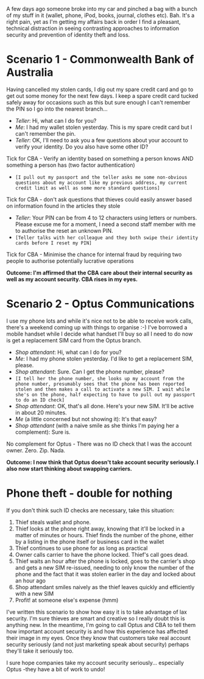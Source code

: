 <!--
.. title: Information security in action (or not) after theft
.. slug: 0060927information-security-in-action-or-not-after-theft
.. date: 2006/09/27 00:35:51
.. spellcheck_exceptions: 
.. tags: Technology
.. link: 
.. description: 
-->


A few days ago someone broke into my car and pinched a bag with a bunch of my stuff in it (wallet, phone, iPod, books, journal, clothes etc). Bah. It's a right pain, yet as I'm getting my affairs back in order I find a pleasant, technical distraction in seeing contrasting approaches to information security and prevention of identity theft and loss.

Scenario 1 - Commonwealth Bank of Australia
===========================================

Having cancelled my stolen cards, I dig out my spare credit card and go to get out some money for the next few days. I keep a spare credit card tucked safely away for occasions such as this but sure enough I can't remember the PIN so I go into the nearest branch...

-   *Teller*: Hi, what can I do for you?
-   *Me*: I had my wallet stolen yesterday. This is my spare credit card but I can't remember the pin.
-   *Teller*: OK, I'll need to ask you a few questions about your account to verify your identity. Do you also have some other ID?

Tick for CBA - Verify an identity based on something a person knows AND something a person has (two factor authentication)

-   `[I pull out my passport and the teller asks me some non-obvious questions about my account like my previous address, my current credit limit as well as some more standard questions]`

Tick for CBA - don't ask questions that thieves could easily answer based on information found in the articles they stole

-   *Teller*: Your PIN can be from 4 to 12 characters using letters or numbers. Please excuse me for a moment, I need a second staff member with me to authorise the reset an unknown PIN.
-   `[Teller talks with her colleague and they both swipe their identity cards before I reset my PIN]`

Tick for CBA - Minimise the chance for internal fraud by requiring two people to authorise potentially lucrative operations

**Outcome: I'm affirmed that the CBA care about their internal security as well as my account security. CBA rises in my eyes.**

Scenario 2 - Optus Communications
=================================

I use my phone lots and while it's nice not to be able to receive work calls, there's a weekend coming up with things to organise :-) I've borrowed a mobile handset while I decide what handset I'll buy so all I need to do now is get a replacement SIM card from the Optus branch.

-   *Shop attendant*: Hi, what can I do for you?
-   *Me*: I had my phone stolen yesterday. I'd like to get a replacement SIM, please.
-   *Shop attendant*: Sure. Can I get the phone number, please?
-   `[I tell her the phone number, she looks up my account from the phone number, presumably sees that the phone has been reported stolen and then makes a call to activate a new SIM. I wait while she's on the phone, half expecting to have to pull out my passport to do an ID check]`
-   *Shop attendant*: OK, that's all done. Here's your new SIM. It'll be active in about 20 minutes.
-   *Me* (a little concerned but not showing it): It's that easy?
-   *Shop attendant* (with a naive smile as she thinks I'm paying her a complement): Sure is.

No complement for Optus - There was no ID check that I was the account owner. Zero. Zip. Nada.

**Outcome: I now think that Optus doesn't take account security seriously. I also now start thinking about swapping carriers.**

Phone theft - double for nothing
================================

If you don't think such ID checks are necessary, take this situation:

1.  Thief steals wallet and phone.
2.  Thief looks at the phone right away, knowing that it'll be locked in a matter of minutes or hours. Thief finds the number of the phone, either by a listing in the phone itself or business card in the wallet
3.  Thief continues to use phone for as long as practical
4.  Owner calls carrier to have the phone locked. Thief's call goes dead.
5.  Thief waits an hour after the phone is locked, goes to the carrier's shop and gets a new SIM re-issued, needing to only know the number of the phone and the fact that it was stolen earlier in the day and locked about an hour ago
6.  Shop attendant smiles naively as the thief leaves quickly and efficiently with a new SIM
7.  Profit! at someone else's expense (hmm)

I've written this scenario to show how easy it is to take advantage of lax security. I'm sure thieves are smart and creative so I really doubt this is anything new. In the meantime, I'm going to call Optus and CBA to tell them how important account security is and how this experience has affected their image in my eyes. Once they know that customers take real account security seriously (and not just marketing speak about security) perhaps they'll take it seriously too.

I sure hope companies take my account security seriously... especially Optus -they have a bit of work to undo!

